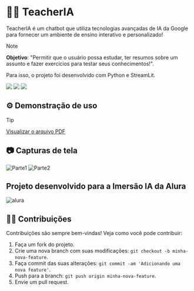 # 👨‍🏫 TeacherIA 
TeacherIA é um chatbot que utiliza tecnologias avançadas de IA da Google para fornecer um ambiente de ensino interativo e personalizado!

> [!NOTE]
> **Objetivo**: "Permitir que o usuário possa estudar, ter resumos sobre um assunto e fazer exercícios para testar seus conhecimentos!".

Para isso, o projeto foi desenvolvido com Python e StreamLit.

![](https://img.shields.io/badge/Streamlit-FF4B4B.svg?style=for-the-badge&logo=Streamlit&logoColor=white)
![](https://img.shields.io/badge/Python-3776AB.svg?style=for-the-badge&logo=Python&logoColor=white)
![](https://img.shields.io/badge/Google%20Gemini-8E75B2.svg?style=for-the-badge&logo=Google-Gemini&logoColor=white)



## ⚙️ Demonstração de uso
> [!TIP]
> [Visualizar o arquivo PDF](TeacherIA.pdf)

## 📷 Capturas de tela 

![Parte1](https://github.com/jpedroreiss/TeacherIA-gemini/assets/78040348/7a451aed-a9d2-4c0e-b8b7-3571c6e49745)
![Parte2](https://github.com/jpedroreiss/TeacherIA-gemini/assets/78040348/e29a935c-8b4d-445d-9318-a554f075f38c)


## Projeto desenvolvido para a Imersão IA da Alura

![alura](https://github.com/jpedroreiss/TeacherIA-gemini/assets/78040348/fc2fa9b7-3039-4a6b-bec9-fc09be1dd7ce)




## 👩‍💻 Contribuições

Contribuições são sempre bem-vindas! Veja como você pode contribuir:

1. Faça um fork do projeto.
2. Crie uma nova branch com suas modificações: `git checkout -b minha-nova-feature`.
3. Faça commit das suas alterações: `git commit -am 'Adicionando uma nova feature'`.
4. Push para a branch: `git push origin minha-nova-feature`.
5. Envie um pull request.
          











